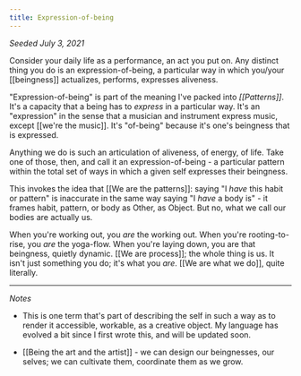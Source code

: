 ```yaml
---
title: Expression-of-being
---
```


*Seeded July 3, 2021*

Consider your daily life as a performance, an act you put on. Any distinct thing you do is an expression-of-being, a particular way in which you/your [[beingness]] actualizes, performs, expresses aliveness. 

"Expression-of-being" is part of the meaning I've packed into *[[Patterns]]*. It's a capacity that a being has to *express* in a particular way. It's an "expression" in the sense that a musician and instrument express music, except [[we're the music]]. It's "of-being" because it's one's beingness that is expressed.

Anything we do is such an articulation of aliveness, of energy, of life. Take one of those, then, and call it an expression-of-being - a particular pattern within the total set of ways in which a given self expresses their beingness.

This invokes the idea that [[We are the patterns]]: saying "I *have* this habit or pattern" is inaccurate in the same way saying "I *have* a body is" - it frames habit, pattern, or body as Other, as Object. But no, what we call our bodies are actually us.

When you're working out, you *are* the working out. When you're rooting-to-rise, you *are* the yoga-flow. When you're laying down, you are that beingness, quietly dynamic. [[We are process]]; the whole thing is us. It isn't just something you do; it's what you *are*. [[We are what we do]], quite literally.

---
*Notes*
- This is one term that's part of describing the self in such a way as to render it accessible, workable, as a creative object. My language has evolved a bit since I first wrote this, and will be updated soon.

- [[Being the art and the artist]] - we can design our beingnesses, our selves; we can cultivate them, coordinate them as we grow.
